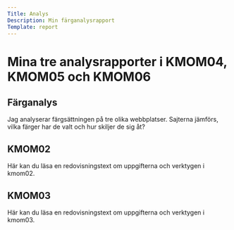 ```yaml
---
Title: Analys
Description: Min färganalysrapport
Template: report
---
```


<h1>Mina tre analysrapporter i KMOM04, KMOM05 och KMOM06</h1>

<div class="kmom-box">
<h2>Färganalys</h2>
<p>Jag analyserar färgsättningen på tre olika webbplatser. Sajterna jämförs, vilka färger har de valt och hur skiljer de sig åt?</p>
<p><a href="../portfolio/analysis/01_colors"><i class="fas fa-arrow-circle-right"></i></a></p>
</div>

<div class="kmom-box">
<h2>KMOM02</h2>
<p>Här kan du läsa en redovisningstext om uppgifterna och verktygen i kmom02.</p>
<p><a href="../portfolio/analysis/02_load"><i class="fas fa-arrow-circle-right"></i></a></p>
</div>

<div class="kmom-box">
<h2>KMOM03</h2>
<p>Här kan du läsa en redovisningstext om uppgifterna och verktygen i kmom03.</p>
<p><a href="../portfolio/analysis/03_design_principles"><i class="fas fa-arrow-circle-right"></i></a></p>
</div>
